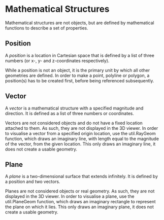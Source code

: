 # Mathematical Structures

Mathematical structures are not objects, but are defined by mathematical functions to describe a set of properties.

## Position

A _position_ is a location in Cartesian space that is defined by a list of three numbers (or x-, y- and z-coordinates respectively). 

While a position is not an object, it is the primary unit by which all other geometries are defined. In order to make a point, polyline or polygon, a position(s) has to be created first, before being referenced subsequently. 

## Vector

A _vector_ is a mathematical structure with a specified magnitude and direction. It is defined as a list of three numbers or coordinates.

Vectors are not considered objects and do not have a fixed location attached to them. As such, they are not displayed in the 3D viewer. In order to visualise a vector from a specified origin location, use the util.RayGeom function, which draws an imaginary line, with length equal to the magnitude of the vector, from the given location. This only draws an imaginary line, it does not create a usable geometry.

## Plane

A _plane_ is a two-dimensional surface that extends infinitely. It is defined by a position and two vectors.

Planes are not considered objects or real geometry. As such, they are not displayed in the 3D viewer. In order to visualise a plane, use the util.PlaneGeom function, which draws an imaginary rectangle to represent the plane on which it lies. This only draws an imaginary plane, it does not create a usable geometry.